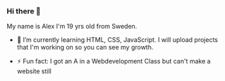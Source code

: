 ### Hi there 👋

My name is Alex I'm 19 yrs old from Sweden.

- 🌱 I’m currently learning HTML, CSS, JavaScript. I will upload projects that I'm working on so you can see my growth.

- ⚡ Fun fact: I got an A in a Webdevelopment Class but can't make a website still
